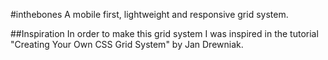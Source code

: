 #inthebones
A mobile first, lightweight and responsive grid system.

##Inspiration
In order to make this grid system I was inspired in the tutorial "Creating Your Own CSS Grid System" by Jan Drewniak.

